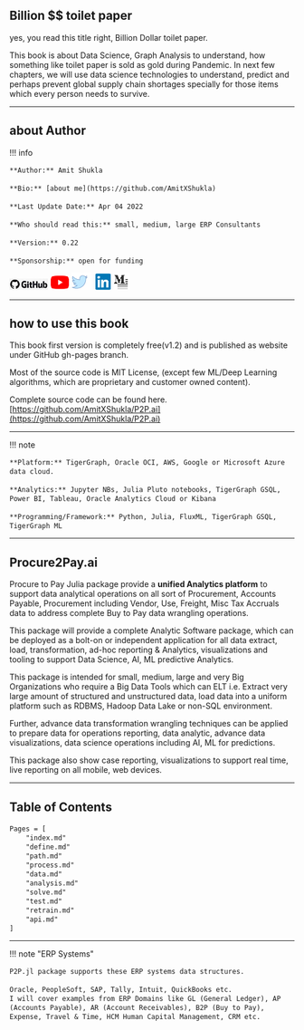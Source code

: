 ## Billion \$\$ toilet paper
yes, you read this title right, Billion Dollar toilet paper.

This book is about Data Science, Graph Analysis to understand, how something like toilet paper is sold as gold during Pandemic. In next few chapters, we will use data science technologies to understand, predict and perhaps prevent global supply chain shortages specially for those items which every person needs to survive.

---
## about Author
!!! info

    **Author:** Amit Shukla

    **Bio:** [about me](https://github.com/AmitXShukla)

    **Last Update Date:** Apr 04 2022

    **Who should read this:** small, medium, large ERP Consultants

    **Version:** 0.22

    **Sponsorship:** open for funding

[![GitHub](assets/images/github.png)](https://github.com/AmitXShukla)
[![YouTube](assets/images/youtube.png)](http://youtube.com/AmitShukla_AI)
[![Twitter](assets/images/twitter.png)](http://twitter.com/ashuklax)
[![LinkedIn](assets/images/linkedin.png)](https://www.linkedin.com/in/ashuklax)
[![Medium](assets/images/medium.png)](https://medium.com/@amit-shukla)

---

## how to use this book
This book first version is completely free(v1.2) and is published as website under GitHub gh-pages branch.

Most of the source code is MIT License, (except few ML/Deep Learning algorithms, which are proprietary and customer owned content).

Complete source code can be found here.
[https://github.com/AmitXShukla/P2P.ai](https://github.com/AmitXShukla/P2P.ai)

---

!!! note

    **Platform:** TigerGraph, Oracle OCI, AWS, Google or Microsoft Azure data cloud.

    **Analytics:** Jupyter NBs, Julia Pluto notebooks, TigerGraph GSQL, Power BI, Tableau, Oracle Analytics Cloud or Kibana

    **Programming/Framework:** Python, Julia, FluxML, TigerGraph GSQL, TigerGraph ML

---
## Procure2Pay.ai

Procure to Pay Julia package provide a **unified Analytics platform** to support data analytical operations on all sort of Procurement, Accounts Payable, Procurement including Vendor, Use, Freight, Misc Tax Accruals data to address complete Buy to Pay data wrangling operations.

This package will provide a complete Analytic Software package, which can be deployed as a bolt-on or independent application for all data extract, load, transformation, ad-hoc reporting & Analytics, visualizations and tooling to support Data Science, AI, ML predictive Analytics.

This package is intended for small, medium, large and very Big Organizations who require a Big Data Tools which can ELT i.e. Extract very large amount of structured and unstructured data, load data into a uniform platform such as RDBMS, Hadoop Data Lake or non-SQL environment.

Further, advance data transformation wrangling techniques can be applied to prepare data for operations reporting, data analytic, advance data visualizations, data science operations including AI, ML for predictions.

This package also show case reporting, visualizations to support real time, live reporting on all mobile, web devices. 


---

## Table of Contents

```@contents
Pages = [
	"index.md"
    "define.md"
    "path.md"
    "process.md"
    "data.md"
    "analysis.md"
    "solve.md"
    "test.md"
    "retrain.md"
    "api.md"
]
```

---

!!! note "ERP Systems"

    P2P.jl package supports these ERP systems data structures.

    Oracle, PeopleSoft, SAP, Tally, Intuit, QuickBooks etc.
    I will cover examples from ERP Domains like GL (General Ledger), AP (Accounts Payable), AR (Account Receivables), B2P (Buy to Pay), Expense, Travel & Time, HCM Human Capital Management, CRM etc.